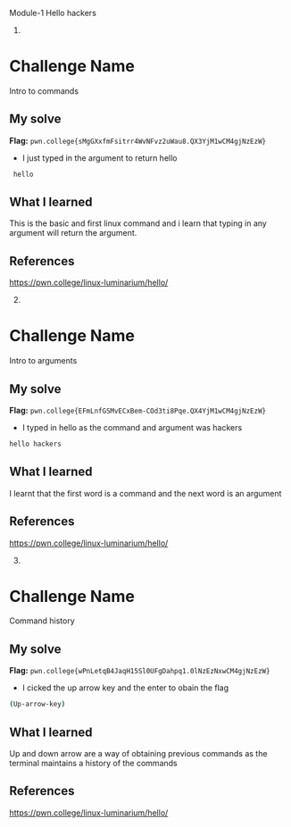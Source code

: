 Module-1
Hello hackers

1.
# Challenge Name
Intro to commands

## My solve
**Flag:** `pwn.college{sMgGXxfmFsitrr4WvNFvz2uWau8.QX3YjM1wCM4gjNzEzW}`

- I just typed in the argument to return hello
```bash
 hello
```

## What I learned
This is the basic and first linux command and i learn that typing in any argument will return the argument.

## References 
https://pwn.college/linux-luminarium/hello/


2.
# Challenge Name
Intro to arguments
## My solve
**Flag:** `pwn.college{EFmLnfGSMvECxBem-COd3ti8Pqe.QX4YjM1wCM4gjNzEzW}`

- I typed in hello as the command and argument was hackers
```bash
hello hackers
```

## What I learned
I learnt that the first word is a command and the next word is an argument

## References 
https://pwn.college/linux-luminarium/hello/


3.
# Challenge Name
Command history

## My solve
**Flag:** `pwn.college{wPnLetqB4JaqH15Sl0UFgDahpq1.0lNzEzNxwCM4gjNzEzW}`

- I cicked the up arrow key and the enter to obain the flag
```bash
(Up-arrow-key)
```

## What I learned
Up and down arrow are a way of obtaining previous commands as the terminal maintains a history of the commands

## References 
https://pwn.college/linux-luminarium/hello/



